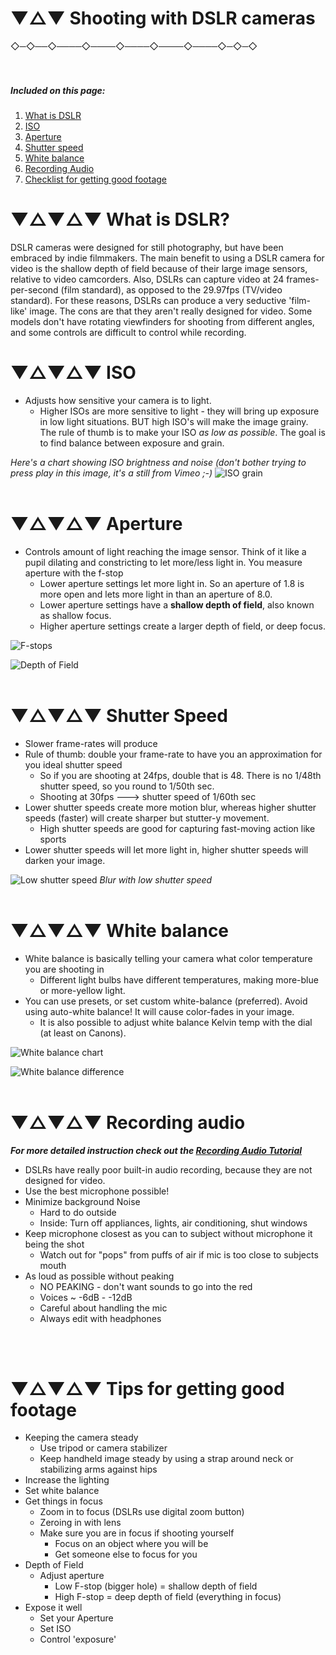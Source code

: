 
# ▼△▼ Shooting with DSLR cameras


 ◇─◇──◇────◇────◇────◇────◇────◇─◇─◇
<br>
<br>
<br>
##### Included on this page:

1. [What is DSLR](#-what-is-dslr?)
2. [ISO](#-iso)
3. [Aperture](#-aperture)
4. [Shutter speed](#-shutter-speed)
5. [White balance](#-white-balance)
6. [Recording Audio](#-recording-audio)
7. [Checklist for getting good footage](#-tips-for-getting-good-footage)


# ▼△▼△▼ What is DSLR?

DSLR cameras were designed for still photography, but have been embraced by indie filmmakers. The main benefit to using a DSLR camera for video is the shallow depth of field because of their large image sensors, relative to video camcorders. Also, DSLRs can capture video at 24 frames-per-second (film standard), as opposed to the 29.97fps (TV/video standard). For these reasons, DSLRs can produce a very seductive 'film-like' image. The cons are that they aren't really designed for video. Some models don't have rotating viewfinders for shooting from different angles, and some controls are difficult to control while recording.

# ▼△▼△▼ ISO

* Adjusts how sensitive your camera is to light.
  * Higher ISOs are more sensitive to light - they will bring up exposure in low light situations. BUT high ISO's will make the image grainy. The rule of thumb is to make your ISO *as low as possible*. The goal is to find balance between exposure and grain.

*Here's a chart showing ISO brightness and noise (don't bother trying to press play in this image, it's a still from Vimeo ;-)*
![ISO grain](assets/iso_grain.jpeg)
<br>
<br>

# ▼△▼△▼ Aperture

* Controls amount of light reaching the image sensor. Think of it like a pupil dilating and constricting to let more/less light in. You measure aperture with the f-stop
  * Lower aperture settings let more light in. So an aperture of 1.8 is more open and lets more light in than an aperture of 8.0.
  * Lower aperture settings have a **shallow depth of field**, also known as shallow focus.  
  * Higher aperture settings create a larger depth of field, or deep focus.

![F-stops](assets/f-stop-scale.gif)

![Depth of Field](assets/depthOfField.jpg)
<br>
<br>

# ▼△▼△▼ Shutter Speed

* Slower frame-rates will produce
* Rule of thumb: double your frame-rate to have you an approximation for you ideal shutter speed
  * So if you are shooting at 24fps, double that is 48. There is no 1/48th shutter speed, so you round to 1/50th sec.
  * Shooting at 30fps ---> shutter speed of 1/60th sec
* Lower shutter speeds create more motion blur, whereas higher shutter speeds (faster) will create sharper but stutter-y movement.
  * High shutter speeds are good for capturing fast-moving action like sports
* Lower shutter speeds will let more light in, higher shutter speeds will darken your image.

![Low shutter speed](assets/lowShutterSpeed.JPG)
*Blur with low shutter speed*
<br>
<br>

# ▼△▼△▼ White balance

* White balance is basically telling your camera what color temperature you are shooting in
  * Different light bulbs have different temperatures, making more-blue or more-yellow light.
* You can use presets, or set custom white-balance (preferred). Avoid using auto-white balance! It will cause color-fades in your image.
  * It is also possible to adjust white balance Kelvin temp with the dial (at least on Canons).

![White balance chart](assets/white-balance-chart.png)

![White balance difference](assets/white-balance-diff.jpg)
<br>
<br>

# ▼△▼△▼ Recording audio

***For more detailed instruction check out the [Recording Audio Tutorial](../02c_recordingAudio)***

* DSLRs have really poor built-in audio recording, because they are not designed for video.
* Use the best microphone possible!
* Minimize background Noise
  - Hard to do outside
  - Inside: Turn off appliances, lights, air conditioning, shut windows
* Keep microphone closest as you can to subject without microphone it being the shot
  - Watch out for "pops" from puffs of air if mic is too close to subjects mouth
* As loud as possible without peaking
  - NO PEAKING - don't want sounds to go into the red
  - Voices ~ -6dB - -12dB
  - Careful about handling the mic
  - Always edit with headphones

<br>
<br>


# ▼△▼△▼ Tips for getting good footage

* Keeping the camera steady
  - Use tripod or camera stabilizer
  - Keep handheld image steady by using a strap around neck or stabilizing arms against hips
* Increase the lighting
* Set white balance
* Get things in focus
  - Zoom in to focus (DSLRs use digital zoom button)
  - Zeroing in with lens
  - Make sure you are in focus if shooting yourself
    - Focus on an object where you will be
    - Get someone else to focus for you
* Depth of Field
  - Adjust aperture
    - Low F-stop (bigger hole) = shallow depth of field
    - High F-stop = deep depth of field (everything in focus)
* Expose it well
  - Set your Aperture
  - Set ISO
  - Control 'exposure'
